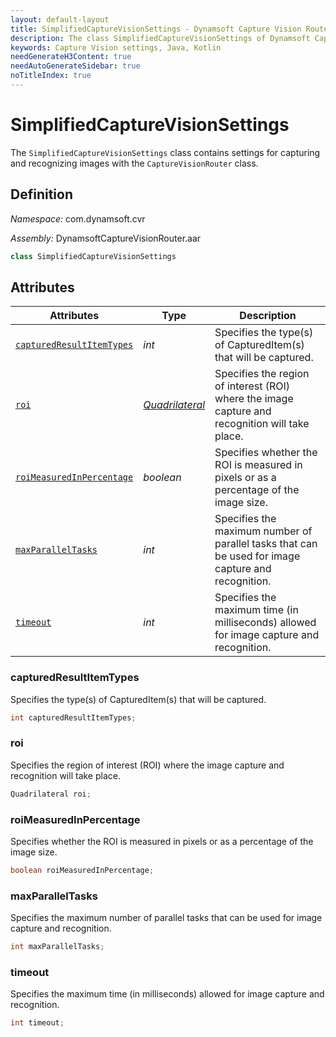 ```yaml
---
layout: default-layout
title: SimplifiedCaptureVisionSettings - Dynamsoft Capture Vision Router Module Android Edition API Reference
description: The class SimplifiedCaptureVisionSettings of Dynamsoft Capture Vision Router Module contains settings for capturing and recognizing images with the CaptureVisionRouter class.
keywords: Capture Vision settings, Java, Kotlin
needGenerateH3Content: true
needAutoGenerateSidebar: true
noTitleIndex: true
---
```


# SimplifiedCaptureVisionSettings

The `SimplifiedCaptureVisionSettings` class contains settings for capturing and recognizing images with the `CaptureVisionRouter` class.

## Definition

*Namespace:* com.dynamsoft.cvr

*Assembly:* DynamsoftCaptureVisionRouter.aar

```java
class SimplifiedCaptureVisionSettings
```

## Attributes

| Attributes | Type | Description |
| ---------- | ---- | ----------- |
| [`capturedResultItemTypes`](#capturedresultitemtypes) | *int* | Specifies the type(s) of CapturedItem(s) that will be captured. |
| [`roi`](#roi) | *[Quadrilateral](../../core/basic-structures/quadrilateral.md)* | Specifies the region of interest (ROI) where the image capture and recognition will take place. |
| [`roiMeasuredInPercentage`](#roimeasuredinpercentage) | *boolean* | Specifies whether the ROI is measured in pixels or as a percentage of the image size. |
| [`maxParallelTasks`](#maxparalleltasks) | *int* | Specifies the maximum number of parallel tasks that can be used for image capture and recognition. |
| [`timeout`](#timeout) | *int* | Specifies the maximum time (in milliseconds) allowed for image capture and recognition. |

### capturedResultItemTypes

Specifies the type(s) of CapturedItem(s) that will be captured.

```java
int capturedResultItemTypes;
```

### roi

Specifies the region of interest (ROI) where the image capture and recognition will take place.

```java
Quadrilateral roi;
```

### roiMeasuredInPercentage

Specifies whether the ROI is measured in pixels or as a percentage of the image size.

```java
boolean roiMeasuredInPercentage;
```

### maxParallelTasks

Specifies the maximum number of parallel tasks that can be used for image capture and recognition.

```java
int maxParallelTasks;
```

### timeout

Specifies the maximum time (in milliseconds) allowed for image capture and recognition.

```java
int timeout;
```

